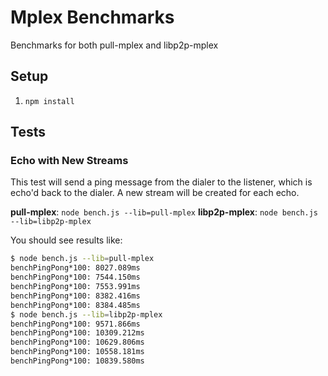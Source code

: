 Mplex Benchmarks
==========

Benchmarks for both pull-mplex and libp2p-mplex

## Setup

1. `npm install`

## Tests

### Echo with New Streams
This test will send a ping message from the dialer to the listener, which is echo'd back to the dialer.
A new stream will be created for each echo.

**pull-mplex**: `node bench.js --lib=pull-mplex`
**libp2p-mplex**: `node bench.js --lib=libp2p-mplex`

You should see results like:
```sh
$ node bench.js --lib=pull-mplex
benchPingPong*100: 8027.089ms
benchPingPong*100: 7544.150ms
benchPingPong*100: 7553.991ms
benchPingPong*100: 8382.416ms
benchPingPong*100: 8384.485ms
$ node bench.js --lib=libp2p-mplex
benchPingPong*100: 9571.866ms
benchPingPong*100: 10309.212ms
benchPingPong*100: 10629.806ms
benchPingPong*100: 10558.181ms
benchPingPong*100: 10839.580ms
```
